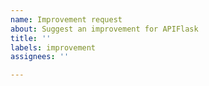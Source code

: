 ```yaml
---
name: Improvement request
about: Suggest an improvement for APIFlask
title: ''
labels: improvement
assignees: ''

---
```


<!--
Replace this comment with a description of what the improvement should do.
Include details such as links to relevant specs or previous discussions.
-->

<!--
Replace this comment with an example of the problem which this change
would resolve or the ideal usage you suggested. Is this problem solvable
without changes to APIFlask, such as by subclassing or using an extension?
-->
